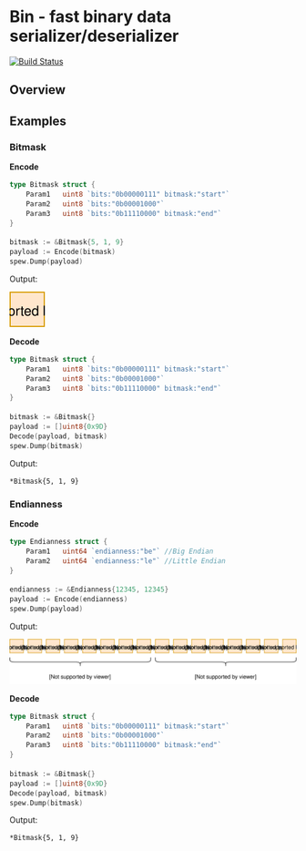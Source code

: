 # Bin - fast binary data serializer/deserializer

[![Build Status](https://cloud.drone.io/api/badges/dyrkin/bin/status.svg??branch=master)](https://cloud.drone.io/dyrkin/bin)

## Overview

## Examples

### Bitmask

**Encode**

```go
type Bitmask struct {
    Param1   uint8 `bits:"0b00000111" bitmask:"start"`
    Param2   uint8 `bits:"0b00001000"`
    Param3   uint8 `bits:"0b11110000" bitmask:"end"`
}

bitmask := &Bitmask{5, 1, 9}
payload := Encode(bitmask)
spew.Dump(payload)
```

Output:

![9D](readme/bitmask.svg)

**Decode**

```go
type Bitmask struct {
    Param1   uint8 `bits:"0b00000111" bitmask:"start"`
    Param2   uint8 `bits:"0b00001000"`
    Param3   uint8 `bits:"0b11110000" bitmask:"end"`
}

bitmask := &Bitmask{}
payload := []uint8{0x9D}
Decode(payload, bitmask)
spew.Dump(bitmask)
```

Output:

```shell
*Bitmask{5, 1, 9}
```

### Endianness

**Encode**

```go
type Endianness struct {
    Param1   uint64 `endianness:"be"` //Big Endian
    Param2   uint64 `endianness:"le"` //Little Endian
}

endianness := &Endianness{12345, 12345}
payload := Encode(endianness)
spew.Dump(payload)
```

Output:

![9D](readme/endianness.svg)

**Decode**

```go
type Bitmask struct {
    Param1   uint8 `bits:"0b00000111" bitmask:"start"`
    Param2   uint8 `bits:"0b00001000"`
    Param3   uint8 `bits:"0b11110000" bitmask:"end"`
}

bitmask := &Bitmask{}
payload := []uint8{0x9D}
Decode(payload, bitmask)
spew.Dump(bitmask)
```

Output:

```shell
*Bitmask{5, 1, 9}
```
